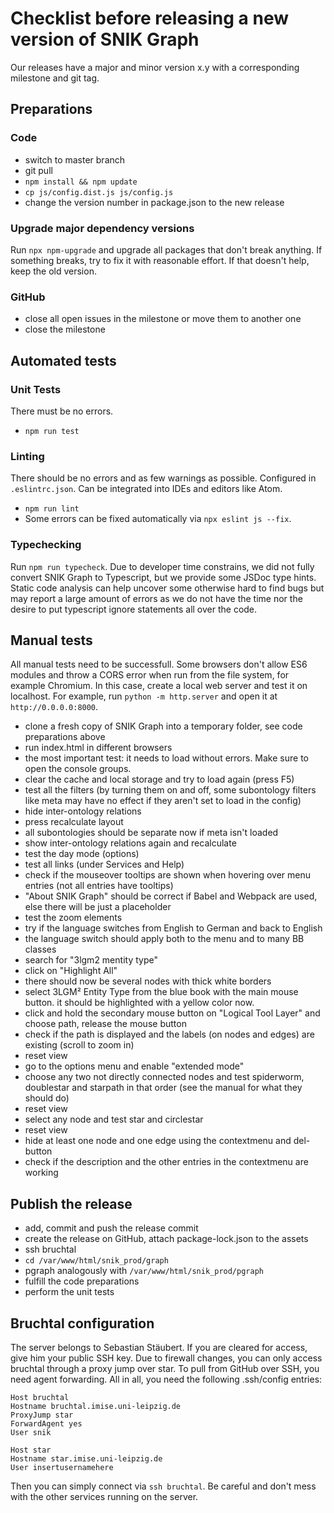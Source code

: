 # Checklist before releasing a new version of SNIK Graph
Our releases have a major and minor version x.y with a corresponding milestone and git tag.

## Preparations

### Code
* switch to master branch
* git pull
* `npm install && npm update`
* `cp js/config.dist.js js/config.js`
* change the version number in package.json to the new release

### Upgrade major dependency versions
Run `npx npm-upgrade` and upgrade all packages that don't break anything.
If something breaks, try to fix it with reasonable effort.
If that doesn't help, keep the old version.

### GitHub
* close all open issues in the milestone or move them to another one
* close the milestone

## Automated tests

### Unit Tests
There must be no errors.

* `npm run test`

### Linting
There should be no errors and as few warnings as possible.
Configured in `.eslintrc.json`.
Can be integrated into IDEs and editors like Atom.

* `npm run lint`
* Some errors can be fixed automatically via `npx eslint js --fix`.

### Typechecking
Run `npm run typecheck`.
Due to developer time constrains, we did not fully convert SNIK Graph to Typescript, but we provide some JSDoc type hints.
Static code analysis can help uncover some otherwise hard to find bugs but may report a large amount of errors as we do not have the time nor the desire to put typescript ignore statements all over the code.

## Manual tests
All manual tests need to be successfull.
Some browsers don't allow ES6 modules and throw a CORS error when run from the file system, for example Chromium.
In this case, create a local web server and test it on localhost.
For example, run `python -m http.server` and open it at `http://0.0.0.0:8000`.

* clone a fresh copy of SNIK Graph into a temporary folder, see code preparations above
* run index.html in different browsers
* the most important test: it needs to load without errors. Make sure to open the console groups.
* clear the cache and local storage and try to load again (press F5)
* test all the filters (by turning them on and off, some subontology filters like meta may have no effect if they aren't set to load in the config)
* hide inter-ontology relations
* press recalculate layout
* all subontologies should be separate now if meta isn't loaded
* show inter-ontology relations again and recalculate
* test the day mode (options)
* test all links (under Services and Help)
* check if the mouseover tooltips are shown when hovering over menu entries (not all entries have tooltips)
* "About SNIK Graph" should be correct if Babel and Webpack are used, else there will be just a placeholder
* test the zoom elements
* try if the language switches from English to German and back to English
* the language switch should apply both to the menu and to many BB classes
* search for "3lgm2 mentity type"
* click on "Highlight All"
* there should now be several nodes with thick white borders
* select 3LGM² Entity Type from the blue book with the main mouse button. it should be highlighted with a yellow color now.
* click and hold the secondary mouse button on "Logical Tool Layer" and choose path, release the mouse button
* check if the path is displayed and the labels (on nodes and edges) are existing (scroll to zoom in)
* reset view
* go to the options menu and enable "extended mode"
* choose any two not directly connected nodes and test spiderworm, doublestar and starpath in that order (see the manual for what they should do)
* reset view
* select any node and test star and circlestar
* reset view
* hide at least one node and one edge using the contextmenu and del-button
* check if the description and the other entries in the contextmenu are working

## Publish the release
* add, commit and push the release commit  
* create the release on GitHub, attach package-lock.json to the assets
* ssh bruchtal
* `cd /var/www/html/snik_prod/graph`
* pgraph analogously with `/var/www/html/snik_prod/pgraph`
* fulfill the code preparations
* perform the unit tests

## Bruchtal configuration
The server belongs to Sebastian Stäubert.
If you are cleared for access, give him your public SSH key.
Due to firewall changes, you can only access bruchtal through a proxy jump over star.
To pull from GitHub over SSH, you need agent forwarding.
All in all, you need the following .ssh/config entries:

    Host bruchtal
    Hostname bruchtal.imise.uni-leipzig.de
    ProxyJump star
    ForwardAgent yes
    User snik

    Host star
    Hostname star.imise.uni-leipzig.de
    User insertusernamehere

Then you can simply connect via `ssh bruchtal`.
Be careful and don't mess with the other services running on the server.
